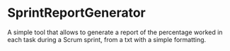 # SprintReportGenerator
A simple tool that allows to generate a report of the percentage worked in each task during a Scrum sprint, from a txt with a simple formatting.
